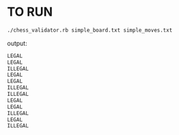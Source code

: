 TO RUN
======

```bash
./chess_validator.rb simple_board.txt simple_moves.txt
```

output:

```bash
LEGAL
LEGAL
ILLEGAL
LEGAL
LEGAL
ILLEGAL
ILLEGAL
LEGAL
LEGAL
ILLEGAL
LEGAL
ILLEGAL
```

